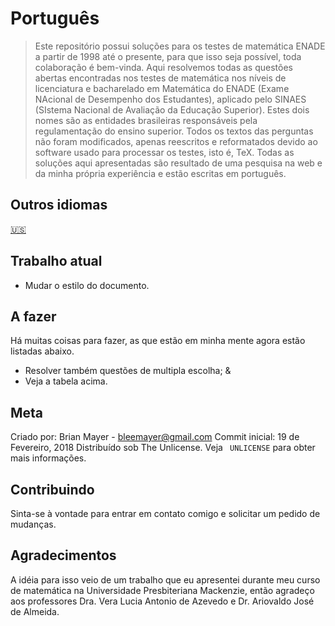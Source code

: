 # Português

>Este repositório possui soluções para os testes de matemática ENADE a partir de 1998 até o presente, para que isso seja possível, toda colaboração é bem-vinda. Aqui resolvemos todas as questões abertas encontradas nos testes de matemática nos níveis de licenciatura e bacharelado em Matemática do ENADE (Exame NAcional de Desempenho dos Estudantes), aplicado pelo SINAES (SIstema Nacional de Avaliação da Educação Superior). Estes dois nomes são as entidades brasileiras responsáveis pela regulamentação do ensino superior. Todos os textos das perguntas não foram modificados, apenas reescritos e reformatados devido ao software usado para processar os testes, isto é, TeX. Todas as soluções aqui apresentadas são resultado de uma pesquisa na web e da minha própria experiência e estão escritas em português.


## Outros idiomas
[🇺🇸](../README.md)

## Trabalho atual

- Mudar o estilo do documento.

## A fazer

Há muitas coisas para fazer, as que estão em minha mente agora estão listadas abaixo.

- Resolver também questões de multipla escolha; &
- Veja a tabela acima.

## Meta

Criado por: Brian Mayer - bleemayer@gmail.com
Commit inicial: 19 de Fevereiro, 2018
Distribuído sob The Unlicense. Veja `` UNLICENSE`` para obter mais informações.

## Contribuindo

Sinta-se à vontade para entrar em contato comigo e solicitar um pedido de mudanças.

## Agradecimentos

A idéia para isso veio de um trabalho que eu apresentei durante meu curso de matemática na Universidade Presbiteriana Mackenzie, então agradeço aos professores Dra. Vera Lucia Antonio de Azevedo e Dr. Ariovaldo José de Almeida.
